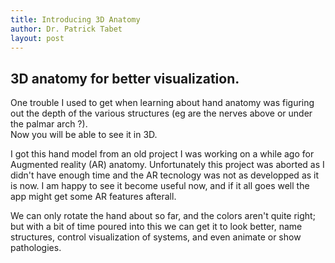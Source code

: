```yaml
---
title: Introducing 3D Anatomy
author: Dr. Patrick Tabet
layout: post
---
```

## 3D anatomy for better visualization.  

One trouble I used to get when learning about hand anatomy was figuring out the depth of the various structures (eg are the nerves above or under the palmar arch ?).  
Now you will be able to see it in 3D.

I got this hand model from an old project I was working on a while ago for Augmented reality (AR) anatomy. Unfortunately this project was aborted as I didn't have enough time and the AR tecnology was not as developped as it is now. I am happy to see it become useful now, and if it all goes well the app might get some AR features afterall.  

We can only rotate the hand about so far, and the colors aren't quite right; but with a bit of time poured into this we can get it to look better, name structures, control visualization of systems, and even animate or show pathologies.

